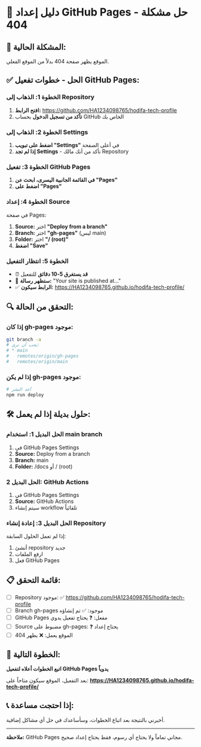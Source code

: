 # 🔧 دليل إعداد GitHub Pages - حل مشكلة 404

## 🚨 المشكلة الحالية:
الموقع يظهر صفحة 404 بدلاً من الموقع الفعلي.

## ✅ الحل - خطوات تفعيل GitHub Pages:

### الخطوة 1: الذهاب إلى Repository
1. **افتح الرابط:** https://github.com/HA1234098765/hodifa-tech-profile
2. **تأكد من تسجيل الدخول** بحساب GitHub الخاص بك

### الخطوة 2: الذهاب إلى Settings
1. **اضغط على تبويب "Settings"** في أعلى الصفحة
2. **إذا لم تجد Settings** - تأكد من أنك مالك Repository

### الخطوة 3: تفعيل GitHub Pages
1. **في القائمة الجانبية اليسرى، ابحث عن "Pages"**
2. **اضغط على "Pages"**

### الخطوة 4: إعداد Source
في صفحة Pages:

1. **Source:** اختر **"Deploy from a branch"**
2. **Branch:** اختر **"gh-pages"** (ليس main)
3. **Folder:** اختر **"/ (root)"**
4. **اضغط "Save"**

### الخطوة 5: انتظار التفعيل
- ⏰ **قد يستغرق 5-10 دقائق** للتفعيل
- 🔄 **ستظهر رسالة:** "Your site is published at..."
- ✅ **الرابط سيكون:** https://HA1234098765.github.io/hodifa-tech-profile/

## 🔍 التحقق من الحالة:

### إذا كان gh-pages موجود:
```bash
git branch -a
# يجب أن ترى:
# * main
#   remotes/origin/gh-pages
#   remotes/origin/main
```

### إذا لم يكن gh-pages موجود:
```bash
# أعد النشر
npm run deploy
```

## 🛠️ حلول بديلة إذا لم يعمل:

### الحل البديل 1: استخدام main branch
1. في GitHub Pages Settings
2. **Source:** Deploy from a branch
3. **Branch:** main
4. **Folder:** /docs أو / (root)

### الحل البديل 2: GitHub Actions
1. في GitHub Pages Settings
2. **Source:** GitHub Actions
3. سيتم إنشاء workflow تلقائياً

### الحل البديل 3: إعادة إنشاء Repository
إذا لم تعمل الحلول السابقة:
1. أنشئ repository جديد
2. ارفع الملفات
3. فعل GitHub Pages

## 📋 قائمة التحقق:

- [ ] Repository موجود: ✅ https://github.com/HA1234098765/hodifa-tech-profile
- [ ] Branch gh-pages موجود: ✅ تم إنشاؤه
- [ ] GitHub Pages مفعل: ❓ يحتاج تفعيل يدوي
- [ ] Source مضبوط على gh-pages: ❓ يحتاج إعداد
- [ ] الموقع يعمل: ❌ يظهر 404

## 🎯 الخطوة التالية:
**اتبع الخطوات أعلاه لتفعيل GitHub Pages يدوياً**

بعد التفعيل، الموقع سيكون متاحاً على:
**https://HA1234098765.github.io/hodifa-tech-profile/**

## 📞 إذا احتجت مساعدة:
أخبرني بالنتيجة بعد اتباع الخطوات، وسأساعدك في حل أي مشاكل إضافية.

---

**ملاحظة:** GitHub Pages مجاني تماماً ولا يحتاج أي رسوم، فقط يحتاج إعداد صحيح.
